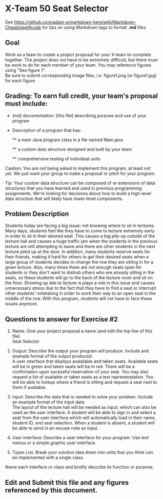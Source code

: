 # X-Team 50 Seat Selector

See https://github.com/adam-p/markdown-here/wiki/Markdown-Cheatsheet#code for tips on using *Markdown* tags to format __.md__ files

## Goal

Work as a team to create a project proposal for your X-team to complete together.
The project does not have to be extremely difficult,
but there must be work to do for each member of your team.
You may reference figures using "See figure 1".  
Be sure to submit corresponding image files, i.e. figure1.png (or figure1.jpg) for each figure.

## Grading: To earn full credit, your team's proposal must include:

* (md) documentation: [this file] describing purpose and use of your program

* Description of a program that has:

  ** a main Java program class in a file named Main.java
  
  ** a custom data structure designed and built by your team
  
  ** comprehensive testing of individual units
  
 Caution: You are not being asked to implement this program, at least not yet. 
 We just want your group to make a proposal or pitch for your program.
 
 Tip: Your custom data structure can be composed of or extensions of data structures that you have learned and used in previous programming assignments.  We're looking for decisions about how to build a high-level data structure that will likely have lower-level components.

## Problem Description

Students today are facing a big issue: not knowing where to sit in lectures. Many days, students feel like they have to come to lecture extremely early in order to sit in their desired seat. This causes a big pile-up outside of the lecture hall and causes a huge traffic jam when the students in the previous lecture are still attempting to leave and there are other students in the next lecture piled up at the door. In addition, many students reserve seats for their friends, making it hard for others to get their desired seats when a large group of students decides to change the row they are sitting in for a given lecture. Also, many times there are not enough seats open for students or they don't want to distrub others who are already sitting in the seats, so these students will go to the back of the lecture room and sit on the floor. Showing up late to lecture is plays a role in this issue and causes unnecessary stress due to the fact that they have to find a seat or interrupt other students' notetaking in order to work their way to an open seat in the middle of the row. With this program, students will not have to face these issues anymore.

## Questions to answer for Exercise #2

1. Name: Give your project proposal a name (and edit the top line of this file)<br/>
Seat Selector


2. Output: Describe the output your program will produce. Include and example format of the output produced.<br/>
A user interface that displays avaialable and taken seats. Available seats will be in green and taken seats will be in red. There will be a confirmation upon sucessful reservation of your seat. You may also request a list of available or taken seats as a text represenatation. You will be able to lookup where a friend is sitting and request a seat next to them if available.



3. Input: Describe the data that is needed to solve your problem. Include an example format of the input data.<br/>
The layout of the lecture hall will be needed as input, which can also be used as the user interface. A student will be able to sign in and select a seat from the user interface which will automatically load in their name, student ID, and seat selection. When a student is absent, a student will be able to send in an excuse note as input.


4. User Interface: Describe a user interface for your program.  Use text menus or a simple graphic user interface.<br/>



5. Types List: Break your solution idea down into units that you think can be implemented with a single class.<br/>



Name each interface or class and briefly describe its function or purpose.


## Edit and Submit this file and any figures referenced by this document.

